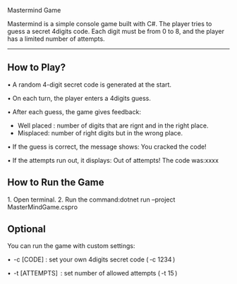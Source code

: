 Mastermind Game

Mastermind is a simple console game built with C#. The player tries to guess a secret 4digits code. Each digit must be from 0 to 8, and the player has a limited number of attempts.

---
 ## How to Play?

•⁠  ⁠A random 4-digit secret code is generated at the start.

•⁠  ⁠On each turn, the player enters a 4digits guess.

•⁠  ⁠After each guess, the game gives feedback:
  - Well placed : number of digits that are rignt and in the right place.
  - Misplaced: number of right digits but in the wrong place.
    
•⁠  ⁠If the guess is correct, the message shows:
You cracked the code!

•⁠  ⁠If the attempts run out, it displays:
Out of attempts! The code was:xxxx

## How to Run the Game

1.⁠ ⁠Open terminal.
2.⁠ ⁠Run the command:dotnet run –project MasterMindGame.cspro

## Optional

You can run the game with custom settings:

•⁠  ⁠⁠ -c [CODE]⁠ : set your own 4digits secret code (⁠ -c 1234 ⁠)

•⁠  ⁠⁠ -t [ATTEMPTS] ⁠ : set number of allowed attempts (⁠ -t 15 ⁠)
